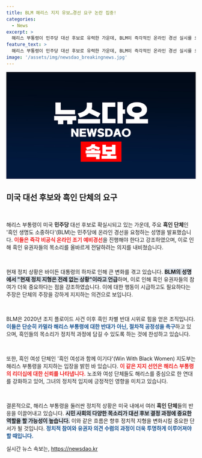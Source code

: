 ```yaml
---
title: BLM 해리스 지지 유보…경선 요구 논란 집중!
categories:
  - News
excerpt: >
  해리스 부통령이 민주당 대선 후보로 유력한 가운데, BLM이 즉각적인 온라인 경선 실시를 요구했습니다. 흑인 유권자의 목소리를 지키기 위해 단호한 행동이 필요하다는 메시지가 주목받고 있습니다.
feature_text: >
  해리스 부통령이 민주당 대선 후보로 유력한 가운데, BLM이 즉각적인 온라인 경선 실시를 요구했습니다. 흑인 유권자의 목소리를 지키기 위해 단호한 행동이 필요하다는 메시지가 주목받고 있습니다.
image: '/assets/img/newsdao_breakingnews.jpg'
---
```


<p><img src="/assets/img/newsdao_breakingnews.jpg" alt="pcversion 속보" /></p>

<h2 data-ke-size="size26">미국 대선 후보와 흑인 단체의 요구</h2>

<p data-ke-size="size16">&nbsp;</p>

<p>해리스 부통령이 미국 <strong>민주당</strong> 대선 후보로 확실시되고 있는 가운데, 주요 <strong>흑인 단체</strong>인 '흑인 생명도 소중하다'(BLM)는 민주당에 온라인 경선을 요청하는 성명을 발표했습니다. <b><span style="color: #ee2323;">이들은 즉각 비공식 온라인 조기 예비경선</span></b>을 진행해야 한다고 강조하였으며, 이로 인해 흑인 유권자들의 목소리를 올바르게 전달하려는 의지를 내비쳤습니다.</p>

<p data-ke-size="size16">&nbsp;</p>

<p>현재 정치 상황은 바이든 대통령의 하차로 인해 큰 변화를 겪고 있습니다. <b><span style="background-color: #21538527;">BLM의 성명에서 "현재 정치 지형은 전례 없는 상황"이라고 언급</span></b>하며, 이로 인해 흑인 유권자들의 참여가 더욱 중요하다는 점을 강조하였습니다. 이에 대한 행동이 시급하고도 필요하다는 주장은 단체의 주장을 강하게 지지하는 의견으로 보입니다.</p>

<p data-ke-size="size16">&nbsp;</p>

<p>BLM은 2020년 조지 플로이드 사건 이후 흑인 차별 반대 시위로 힘을 얻은 조직입니다. <b><span style="color: #1a5490;">이들은 단순히 카멀라 해리스 부통령에 대한 반대가 아닌, 절차적 공정성을 촉구</span></b>하고 있으며, 흑인들의 목소리가 정치적 과정에 담길 수 있도록 하는 것에 찬성하고 있습니다.</p>

<p data-ke-size="size16">&nbsp;</p>

<p>또한, 흑인 여성 단체인 '흑인 여성과 함께 이기다'(Win With Black Women) 지도부는 해리스 부통령을 지지하는 입장을 밝힌 바 있습니다. <b><span style="color: #ee2323;">이 같은 지지 선언은 해리스 부통령의 리더십에 대한 신뢰를 나타냅니다.</span></b> 노조와 여성 단체들도 해리스를 중심으로 한 연대를 강화하고 있어, 그녀의 정치적 입지에 긍정적인 영향을 미치고 있습니다.</p>

<p data-ke-size="size16">&nbsp;</p>

<p>결론적으로, 해리스 부통령을 둘러싼 정치적 상황은 미국 내에서 여러 <strong>흑인 단체</strong>들의 반응을 이끌어내고 있습니다. <b><span style="background-color: #21538527;">시민 사회의 다양한 목소리가 대선 후보 결정 과정에 중요한 역할을 할 가능성이 높습니다.</span></b> 이와 같은 흐름은 향후 정치적 지형을 변화시킬 중요한 단서가 될 것입니다. <b><span style="color: #1a5490;">정치적 참여와 유권자 의견 수렴의 과정이 더욱 투명하게 이루어져야 할 때입니다.</span></b></p>
실시간 뉴스 속보는, <a href="https://newsdao.kr" rel="dofollow">https://newsdao.kr</a>


